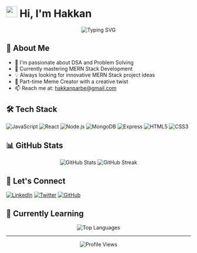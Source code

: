 # <img src="https://raw.githubusercontent.com/MartinHeinz/MartinHeinz/master/wave.gif" width="30px"> Hi, I'm Hakkan

<div align="center">
  <img src="https://readme-typing-svg.herokuapp.com?font=Fira+Code&pause=1000&color=00F72A&center=true&vCenter=true&width=435&lines=Full+Stack+Developer;Problem+Solver;MERN+Stack+Enthusiast;Meme+Creator+%F0%9F%8C%9D" alt="Typing SVG" />
</div>

## 🚀 About Me

- 🔭 I'm passionate about DSA and Problem Solving
- 🌱 Currently mastering MERN Stack Development
- 💡 Always looking for innovative MERN Stack project ideas
- 🎨 Part-time Meme Creator with a creative twist
- 📫 Reach me at: hakkanparbe@gmail.com

## 🛠️ Tech Stack

![JavaScript](https://img.shields.io/badge/-JavaScript-F7DF1E?style=flat&logo=javascript&logoColor=black)
![React](https://img.shields.io/badge/-React-61DAFB?style=flat&logo=react&logoColor=black)
![Node.js](https://img.shields.io/badge/-Node.js-339933?style=flat&logo=node.js&logoColor=white)
![MongoDB](https://img.shields.io/badge/-MongoDB-47A248?style=flat&logo=mongodb&logoColor=white)
![Express](https://img.shields.io/badge/-Express-000000?style=flat&logo=express&logoColor=white)
![HTML5](https://img.shields.io/badge/-HTML5-E34F26?style=flat&logo=html5&logoColor=white)
![CSS3](https://img.shields.io/badge/-CSS3-1572B6?style=flat&logo=css3&logoColor=white)

## 📊 GitHub Stats

<div align="center">
  <img src="https://github-readme-stats.vercel.app/api?username=hakkan3001&show_icons=true&theme=radical" alt="GitHub Stats" />
  <img src="https://github-readme-streak-stats.herokuapp.com/?user=hakkan3001&theme=radical" alt="GitHub Streak" />
</div>

## 🤝 Let's Connect

[![LinkedIn](https://img.shields.io/badge/-LinkedIn-0077B5?style=flat&logo=linkedin&logoColor=white)](https://linkedin.com/in/yourusername)
[![Twitter](https://img.shields.io/badge/-Twitter-1DA1F2?style=flat&logo=twitter&logoColor=white)](https://twitter.com/yourusername)
[![GitHub](https://img.shields.io/badge/-GitHub-181717?style=flat&logo=github&logoColor=white)](https://github.com/hakkan3001)

## 🎯 Currently Learning

<div align="center">
  <img src="https://github-readme-stats.vercel.app/api/top-langs/?username=hakkan3001&layout=compact&theme=radical" alt="Top Languages" />
</div>

---

<div align="center">
  <img src="https://komarev.com/ghpvc/?username=hakkan3001&label=Profile%20views&color=0e75b6&style=flat" alt="Profile Views" />
</div>

<!---
hakkan3001/hakkan3001 is a ✨ special ✨ repository because its `README.md` (this file) appears on your GitHub profile.
You can click the Preview link to take a look at your changes.
--->
